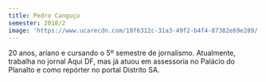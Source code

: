 ```yaml
---
title: Pedro Canguçu
semester: 2018/2
image: 'https://www.ucarecdn.com/18f6312c-31a3-49f2-b4f4-87382e69e289/'
---
```

20 anos, ariano e cursando o 5º semestre de jornalismo. Atualmente, trabalha no jornal Aqui DF, mas já atuou em assessoria no Palácio do Planalto e como repórter no portal Distrito SA.
